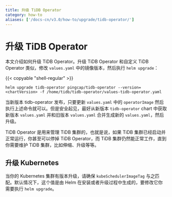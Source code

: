 ```yaml
---
title: 升级 TiDB Operator
category: how-to
aliases: ['/docs-cn/v3.0/how-to/upgrade/tidb-operator/']
---
```


# 升级 TiDB Operator

本文介绍如何升级 TiDB Operator。升级 TiDB Operator 和自定义 TiDB Operator 类似，修改 `values.yaml` 中的镜像版本，然后执行 `helm upgrade`：

{{< copyable "shell-regular" >}}

```shell
helm upgrade tidb-operator pingcap/tidb-operator --version=<chartVersion> -f /home/tidb/tidb-operator/values-tidb-operator.yaml
```

当新版本 tidb-operator 发布，只要更新 `values.yaml` 中的 `operatorImage` 然后执行上述命令就可以。但是安全起见，最好从新版本 `tidb-operator` chart 中获取新版本 `values.yaml` 并和旧版本 `values.yaml` 合并生成新的 `values.yaml`，然后升级。

TiDB Operator 是用来管理 TiDB 集群的，也就是说，如果 TiDB 集群已经启动并正常运行，你甚至可以停掉 TiDB Operator，而 TiDB 集群仍然能正常工作，直到你需要维护 TiDB 集群，比如伸缩、升级等等。

## 升级 Kubernetes

当你的 Kubernetes 集群有版本升级，请确保 `kubeSchedulerImageTag` 与之匹配。默认情况下，这个值是由 Helm 在安装或者升级过程中生成的，要修改它你需要执行 `helm upgrade`。
